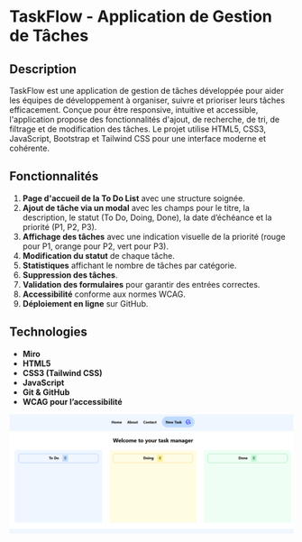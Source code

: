 # TaskFlow - Application de Gestion de Tâches

## Description

TaskFlow est une application de gestion de tâches développée pour aider les équipes de développement à organiser, suivre et prioriser leurs tâches efficacement. Conçue pour être responsive, intuitive et accessible, l'application propose des fonctionnalités d'ajout, de recherche, de tri, de filtrage et de modification des tâches. Le projet utilise HTML5, CSS3, JavaScript, Bootstrap et Tailwind CSS pour une interface moderne et cohérente.

## Fonctionnalités

1. **Page d'accueil de la To Do List** avec une structure soignée.
2. **Ajout de tâche via un modal** avec les champs pour le titre, la description, le statut (To Do, Doing, Done), la date d’échéance et la priorité (P1, P2, P3).
3. **Affichage des tâches** avec une indication visuelle de la priorité (rouge pour P1, orange pour P2, vert pour P3).
4. **Modification du statut** de chaque tâche.
5. **Statistiques** affichant le nombre de tâches par catégorie.
6. **Suppression des tâches**.
7. **Validation des formulaires** pour garantir des entrées correctes.
9. **Accessibilité** conforme aux normes WCAG.
13. **Déploiement en ligne** sur GitHub.

## Technologies

- **Miro**
- **HTML5**
- **CSS3 (Tailwind CSS)**
- **JavaScript**
- **Git & GitHub**
- **WCAG pour l’accessibilité**

![Design](/img/image.png)
